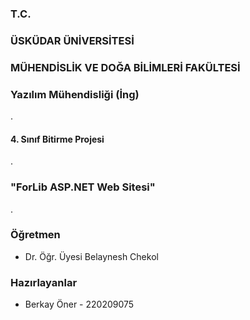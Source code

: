 ### T.C.
### ÜSKÜDAR ÜNİVERSİTESİ
### MÜHENDİSLİK VE DOĞA BİLİMLERİ FAKÜLTESİ
### Yazılım Mühendisliği (İng)
.
#### 4. Sınıf Bitirme Projesi
.
### "ForLib ASP.NET Web Sitesi"
.
### Öğretmen

- Dr. Öğr. Üyesi Belaynesh Chekol


### Hazırlayanlar

- Berkay Öner - 220209075
